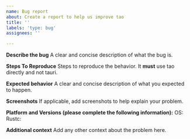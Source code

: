 ```yaml
---
name: Bug report
about: Create a report to help us improve tao
title: ''
labels: 'type: bug'
assignees: ''

---
```


**Describe the bug**
A clear and concise description of what the bug is.

**Steps To Reproduce**
Steps to reproduce the behavior. It **must** use tao directly and not tauri.

**Expected behavior**
A clear and concise description of what you expected to happen.

**Screenshots**
If applicable, add screenshots to help explain your problem.

**Platform and Versions (please complete the following information):**
OS:
Rustc:

**Additional context**
Add any other context about the problem here.

